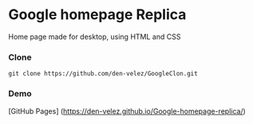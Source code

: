 # Google homepage Replica
  Home page made for desktop, using HTML and CSS

### Clone
  ```
  git clone https://github.com/den-velez/GoogleClon.git
  ```
  
### Demo
  [GitHub Pages] (https://den-velez.github.io/Google-homepage-replica/)

